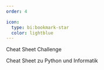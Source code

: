 ```yaml
---
order: 4

icon:
  type: bi:bookmark-star
  color: lightblue
---
```


Cheat Sheet Challenge

Cheat Sheet zu Python und Informatik
